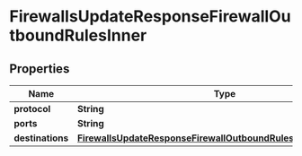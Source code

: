 

# FirewallsUpdateResponseFirewallOutboundRulesInner


## Properties

| Name | Type | Description | Notes |
|------------ | ------------- | ------------- | -------------|
|**protocol** | **String** |  |  [optional] |
|**ports** | **String** |  |  [optional] |
|**destinations** | [**FirewallsUpdateResponseFirewallOutboundRulesInnerDestinations**](FirewallsUpdateResponseFirewallOutboundRulesInnerDestinations.md) |  |  [optional] |



